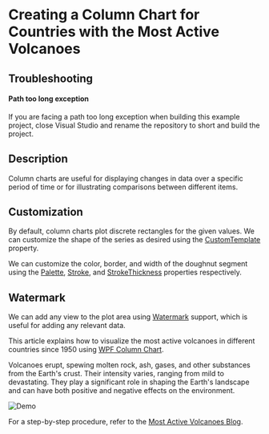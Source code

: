 # Creating a Column Chart for Countries with the Most Active Volcanoes

## Troubleshooting
#### Path too long exception
If you are facing a path too long exception when building this example project, close Visual Studio and rename the repository to short and build the project.

## Description
Column charts are useful for displaying changes in data over a specific period of time or for illustrating comparisons between different items.

## Customization 
By default, column charts plot discrete rectangles for the given values. We can customize the shape of the series as desired using the [CustomTemplate](https://help.syncfusion.com/cr/wpf/Syncfusion.UI.Xaml.Charts.ColumnSeries.html#Syncfusion_UI_Xaml_Charts_ColumnSeries_CustomTemplate) property.

We can customize the color, border, and width of the doughnut segment using the [Palette](https://help.syncfusion.com/cr/wpf/Syncfusion.UI.Xaml.Charts.ChartSeriesBase.html#Syncfusion_UI_Xaml_Charts_ChartSeriesBase_Palette), [Stroke](https://help.syncfusion.com/cr/wpf/Syncfusion.UI.Xaml.Charts.ChartSeries.html#Syncfusion_UI_Xaml_Charts_ChartSeries_Stroke), and [StrokeThickness](https://help.syncfusion.com/cr/wpf/Syncfusion.UI.Xaml.Charts.ChartSeries.html#Syncfusion_UI_Xaml_Charts_ChartSeries_StrokeThickness) properties respectively. 

## Watermark
We can add any view to the plot area using [Watermark](https://help.syncfusion.com/cr/wpf/Syncfusion.UI.Xaml.Charts.SfChart.html#Syncfusion_UI_Xaml_Charts_SfChart_Watermark) support, which is useful for adding any relevant data.

This article explains how to visualize the most active volcanoes in different countries since 1950 using [WPF Column Chart](https://www.syncfusion.com/wpf-controls/charts/wpf-column-chart). 

Volcanoes erupt, spewing molten rock, ash, gases, and other substances from the Earth's crust. Their intensity varies, ranging from mild to devastating. They play a significant role in shaping the Earth's landscape and can have both positive and negative effects on the environment.

![Demo](https://github.com/SyncfusionExamples/Creating-a-Custom-Column-Chart-for-Countries-with-the-Most-Active-Volcanoes/assets/103025761/fc20271a-226c-45c4-b448-fdf01507e8f5)


 For a step-by-step procedure, refer to the [Most Active Volcanoes Blog](https://www.syncfusion.com/blogs/post/wpf-column-chart-active-volcano.aspx).
